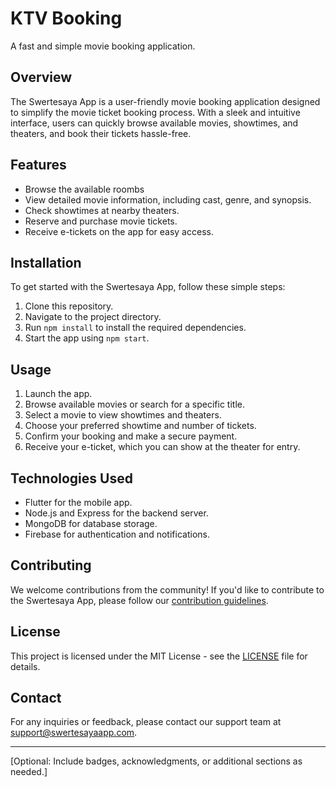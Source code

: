 # KTV Booking

A fast and simple movie booking application.

## Overview

The Swertesaya App is a user-friendly movie booking application designed to simplify the movie ticket booking process. With a sleek and intuitive interface, users can quickly browse available movies, showtimes, and theaters, and book their tickets hassle-free.

## Features

- Browse the available roombs
- View detailed movie information, including cast, genre, and synopsis.
- Check showtimes at nearby theaters.
- Reserve and purchase movie tickets.
- Receive e-tickets on the app for easy access.

## Installation

To get started with the Swertesaya App, follow these simple steps:

1. Clone this repository.
2. Navigate to the project directory.
3. Run `npm install` to install the required dependencies.
4. Start the app using `npm start`.

## Usage

1. Launch the app.
2. Browse available movies or search for a specific title.
3. Select a movie to view showtimes and theaters.
4. Choose your preferred showtime and number of tickets.
5. Confirm your booking and make a secure payment.
6. Receive your e-ticket, which you can show at the theater for entry.

## Technologies Used

- Flutter for the mobile app.
- Node.js and Express for the backend server.
- MongoDB for database storage.
- Firebase for authentication and notifications.

## Contributing

We welcome contributions from the community! If you'd like to contribute to the Swertesaya App, please follow our [contribution guidelines](CONTRIBUTING.md).

## License

This project is licensed under the MIT License - see the [LICENSE](LICENSE) file for details.

## Contact

For any inquiries or feedback, please contact our support team at support@swertesayaapp.com.

---

[Optional: Include badges, acknowledgments, or additional sections as needed.]
